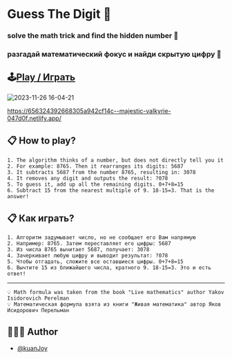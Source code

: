 # Guess The Digit 🎲 
### solve the math trick and find the hidden number 🔮
### разгадай математический фокус и найди скрытую цифру 🔮
## 🕹️[Play / Играть](https://656324392668305a942cf14c--majestic-valkyrie-047d0f.netlify.app/)



![2023-11-26 16-04-21](https://github.com/kuanJoy/guess-the-digit/assets/121744592/1e6b2442-1ce0-4ecc-8803-0adc4cf320e6)

https://656324392668305a942cf14c--majestic-valkyrie-047d0f.netlify.app/

## 📋 How to play?

    1. The algorithm thinks of a number, but does not directly tell you it
    2. For example: 8765. Then it rearranges its digits: 5687
    3. It subtracts 5687 from the number 8765, resulting in: 3078
    4. It removes any digit and outputs the result: ?078
    5. To guess it, add up all the remaining digits. 0+7+8=15
    6. Subtract 15 from the nearest multiple of 9. 18-15=3. That is the answer!

## 📋 Как играть?

    1. Алгоритм задумывает число, но не сообщает его Вам напрямую 
    2. Например: 8765. Затем переставляет его цифры: 5687
    3. Из числа 8765 вычитает 5687, получает: 3078
    4. Зачеркивает любую цифру и выводит результат: ?078
    5. Чтобы отгадать, сложите все оставшиеся цифры. 0+7+8=15
    6. Вычтите 15 из ближайшего числа, кратного 9. 18-15=3. Это и есть ответ!

----------------------------------------------------------------------------
    💡 Math formula was taken from the book "Live mathematics" author Yakov Isidorovich Perelman
    💡 Математическая формула взята из книги "Живая математика" автор Яков Исидорович Перельман

## 👨🏻‍💼 Author
- [@kuanJoy](https://www.github.com/kuanJoy)



